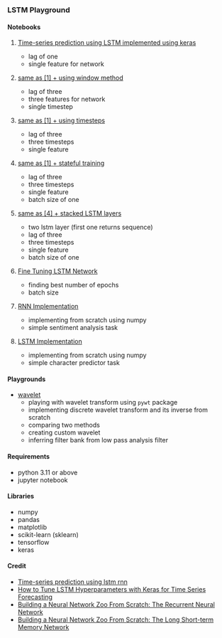 ### LSTM Playground

#### Notebooks

1. [Time-series prediction using LSTM implemented using keras](./src/LSTM_with_keras.ipynb)
	- lag of one
	- single feature for network
2. [same as [1] + using window method](./src/LSTM_with_keras_window_input.ipynb)
	- lag of three
	- three features for network
	- single timestep
3. [same as [1] + using timesteps](./src/LSTM_with_keras_timesteps.ipynb)
	- lag of three
	- three timesteps
	- single feature
4. [same as [1] + stateful training](./src/LSTM_with_keras_stateful.ipynb)
	- lag of three
	- three timesteps
	- single feature
	- batch size of one
5. [same as [4] + stacked LSTM layers](./src/LSTM_with_keras_stacked.ipynb)
	- two lstm layer (first one returns sequence)
	- lag of three
	- three timesteps
	- single feature
	- batch size of one

6. [Fine Tuning LSTM Network](./src/LSTM_with_keras_tuning.ipynb)
	- finding best number of epochs
	- batch size

7. [RNN Implementation](./src/RNN_Numpy.ipynb)
	- implementing from scratch using numpy
	- simple sentiment analysis task

8. [LSTM Implementation](./src/LSTM_numpy.ipynb)
	- implementing from scratch using numpy
	- simple character predictor task
	
#### Playgrounds

- [wavelet](./src/wavelet_test_3.ipynb)
	- playing with wavelet transform using `pywt` package
	- implementing discrete wavelet transform and its inverse from scratch
	- comparing two methods
	- creating custom wavelet
	- inferring filter bank from low pass analysis filter

#### Requirements

- python 3.11 or above
- jupyter notebook

#### Libraries

- numpy
- pandas
- matplotlib
- scikit-learn (sklearn)
- tensorflow
- keras

#### Credit

- [Time-series prediction using lstm rnn](https://machinelearningmastery.com/time-series-prediction-lstm-recurrent-neural-networks-python-keras/)
- [How to Tune LSTM Hyperparameters with Keras for Time Series Forecasting](https://machinelearningmastery.com/tune-lstm-hyperparameters-keras-time-series-forecasting/)
- [Building a Neural Network Zoo From Scratch: The Recurrent Neural Network](https://medium.com/@CallMeTwitch/building-a-neural-network-zoo-from-scratch-the-recurrent-neural-network-9357b43e113c)
- [Building a Neural Network Zoo From Scratch: The Long Short-term Memory Network](https://medium.com/@CallMeTwitch/building-a-neural-network-zoo-from-scratch-the-long-short-term-memory-network-1cec5cf31b7)